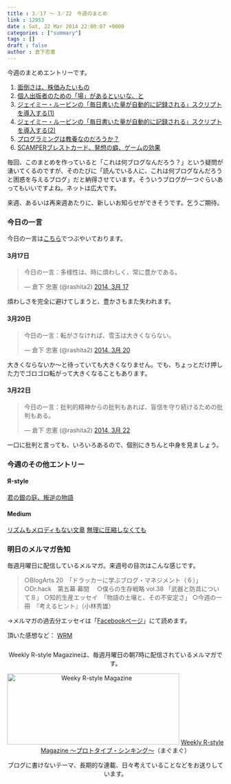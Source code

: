 ```yaml
---
title : 3／17 〜 3／22　今週のまとめ
link : 12953
date : Sat, 22 Mar 2014 22:00:07 +0000
categories : ["summary"]
tags : []
draft : false
author : 倉下忠憲
---
```


今週のまとめエントリーです。
 
<ol>
<li><a href="https://rashita.net/blog/?p=12899" target="_blank">面倒さは、株価みたいもの</a></li>
<li><a href="https://rashita.net/blog/?p=12904" target="_blank">個人出版者のための「場」があるといいな、と</a></li>
<li><a href="https://rashita.net/blog/?p=12912" target="_blank">ジェイミー・ルービンの「毎日書いた量が自動的に記録される」スクリプトを導入する(1)</a></li>
<li><a href="https://rashita.net/blog/?p=12928" target="_blank">ジェイミー・ルービンの「毎日書いた量が自動的に記録される」スクリプトを導入する(2)</a></li>
<li><a href="https://rashita.net/blog/?p=12938" target="_blank">プログラミングは教養なのだろうか？</a></li>
<li><a href="https://rashita.net/blog/?p=12946" target="_blank">SCAMPERブレストカード、発想の癖、ゲームの効果</a></li>
</ol>

毎回、このまとめを作っていると「これは何ブログなんだろう？」という疑問が湧いてくるのですが、そのたびに「読んでいる人に、これは何ブログなんだろうと困惑を与えるブログ」だと納得させています。そういうブログが一つぐらいあってもいいですよね。ネットは広大です。

来週、あるいは再来週あたりに、新しいお知らせができそうです。乞うご期待。

<h3>今日の一言</h3>
今日の一言は<a href="http://twitter.com/rashita2 ">こちら</a>でつぶやいております。

<h4>3月17日</h4>
<blockquote class="twitter-tweet" lang="ja"><p>今日の一言：多様性は、時に煩わしく、常に豊かである。</p>&mdash; 倉下 忠憲 (@rashita2) <a href="https://twitter.com/rashita2/statuses/445547162059808769">2014, 3月 17</a></blockquote>
<script async src="//platform.twitter.com/widgets.js" charset="utf-8"></script>

煩わしさを完全に避けてしまうと、豊かさもまた失われます。

<h4>3月20日</h4>

<blockquote class="twitter-tweet" lang="ja"><p>今日の一言：転がさなければ、雪玉は大きくならない。</p>&mdash; 倉下 忠憲 (@rashita2) <a href="https://twitter.com/rashita2/statuses/446552577497251840">2014, 3月 20</a></blockquote>
<script async src="//platform.twitter.com/widgets.js" charset="utf-8"></script>

大きくならないか〜と待っていても大きくなりません。でも、ちょっとだけ押した力でゴロゴロ転がって大きくなることもあります。

<h4>3月22日</h4>

<blockquote class="twitter-tweet" lang="ja"><p>今日の一言：批判的精神からの批判もあれば、盲信を守り続けるための批判もある。</p>&mdash; 倉下 忠憲 (@rashita2) <a href="https://twitter.com/rashita2/statuses/447233601994641409">2014, 3月 22</a></blockquote>
<script async src="//platform.twitter.com/widgets.js" charset="utf-8"></script>

一口に批判と言っても、いろいろあるので、個別にきちんと中身を見ましょう。

<h3>今週のその他エントリー</h3>

<H4>Я-style</H4>

<a href="http://rashita.net/blog2/?p=560" target="_blank">君の銀の庭、叛逆の物語</a>

<H4>Medium</H4>

<a href="https://medium.com/p/64fac9ac3887" target="_blank">リズムもメロディもない文章</a>
<a href="https://medium.com/p/31d4c855def3" target="_blank">無理に圧縮しなくても</a>

<h3>明日のメルマガ告知</h3>
毎週月曜日に配信しているメルマガ。来週号の目次はこんな感じです。
<blockquote>
○BlogArts 20　「ドラッカーに学ぶブログ・マネジメント（６）」
○Dr.hack　第五幕 幕間　
○僕らの生存戦略 vol.38 「武器と防具について８」
○知的生産エッセイ　「物語の土壌と、その不安定さ」
○今週の一冊　『考えるヒント』（小林秀雄）
</blockquote>
→メルマガの過去分エッセイは「<a href="http://www.facebook.com/home.php#!/rashitaportal">Facebookページ</a>」にて読めます。

頂いた感想など：
<a class="twitter-timeline"  href="https://twitter.com/rashita2/timelines/427262290753097729"  data-widget-id="427265271171010561">WRM</a>
    <script>!function(d,s,id){var js,fjs=d.getElementsByTagName(s)[0],p=/^http:/.test(d.location)?'http':'https';if(!d.getElementById(id)){js=d.createElement(s);js.id=id;js.src=p+"://platform.twitter.com/widgets.js";fjs.parentNode.insertBefore(js,fjs);}}(document,"script","twitter-wjs");</script>


<div style="text-align:center;margin-top:25px;">
Weekly R-style Magazineは、毎週月曜日の朝7時に配信されているメルマガです。

<a href="http://www.mag2.com/m/0001185133.html" target="_blank"><img src="https://rashita.net/blog/wp-content/uploads/2010/09/mmbanner.jpg" alt="Weeky R-style Magazine" width="400" height="165" class="alignnone size-full wp-image-12201" /></a>
<a href="http://www.mag2.com/m/0001185133.html" target="_blank">Weekly R-style Magazine ～プロトタイプ・シンキング～</a>（まぐまぐ）

ブログに書けないテーマ、長期的な連載、日々考えていることなどをお送りしています。
</div> 